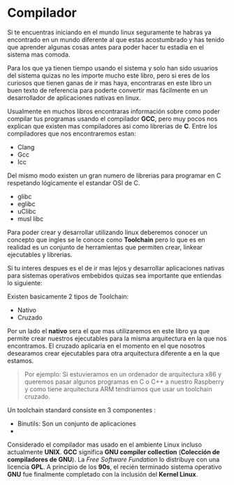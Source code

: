 # Compilador
Si te encuentras iniciando en el mundo linux seguramente te habras ya encontrado en un mundo diferente al que estas acostumbrado y has tenido que aprender algunas cosas antes para poder hacer tu estadia en el sistema mas comoda.

Para los que ya tienen tiempo usando el sistema y solo han sido usuarios del sistema quizas no les importe mucho este libro, pero si eres de los curiosos que tienen ganas de ir mas haya, encontraras en este libro un buen texto de referencia para poderte convertir mas fácilmente en un desarrollador de aplicaciones nativas en linux.

Usualmente en muchos libros encontraras información sobre como poder compilar tus programas usando el compilador **GCC**, pero muy pocos nos explican que existen mas compiladores asi como librerias de **C**. Entre los compiladores que nos encontraremos estan:

- Clang
- Gcc
- Icc

Del mismo modo existen un gran numero de librerias para programar en C respetando lógicamente el estandar OSI de C.

- glibc
- eglibc
- uClibc
- musl libc

Para poder crear y desarrollar utilizando linux deberemos conocer un concepto que ingles se le conoce como **Toolchain** pero lo que es en realidad es un conjunto de herramientas que permiten crear, linkear ejecutables y librerias.

Si tu interes despues es el de ir mas lejos y desarrollar aplicaciones nativas para sistemas operativos embebidos quizas sea importante que entiendas lo siguiente:

Existen basicamente 2 tipos de Toolchain:

- Nativo
- Cruzado

Por un lado el **nativo** sera el que mas utilizaremos en este libro ya que permite crear nuestros ejecutables para la misma arquitectura en la que nos encontramos. El cruzado aplicaria en el momento en el que nosotros desearamos crear ejecutables para otra arquitectura diferente a en la que estamos.

> Por ejemplo: Si estuvieramos en un ordenador de arquitectura x86 y queremos pasar algunos programas en C o C++ a nuestro Raspberry y como tiene arquitectura ARM tendriamos que usar un toolchain cruzado.

Un toolchain standard consiste en 3 componentes :

- Binutils: Son un conjunto de aplicaciones 
- 
Considerado el compilador mas usado en el ambiente Linux incluso actualmente **UNIX**. **GCC** significa **GNU compiler collection** (**Colección de compiladores de GNU**).
La *Free Software Fundation* lo distribuye con una licencia **GPL**. A principio de los **90s**, el recién terminado sistema operativo **GNU** fue finalmente completado con la inclusión del **Kernel Linux**.


